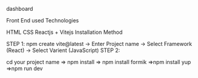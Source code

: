 dashboard

Front End used Technologies

HTML CSS Reactjs + Vitejs Installation Method

STEP 1: npm create vite@latest -> Enter Project name -> Select Framework (React) -> Select Varient (JavaScript) STEP 2:

cd your project name => npm install => npm install formik =>npm install yup =>npm run dev 